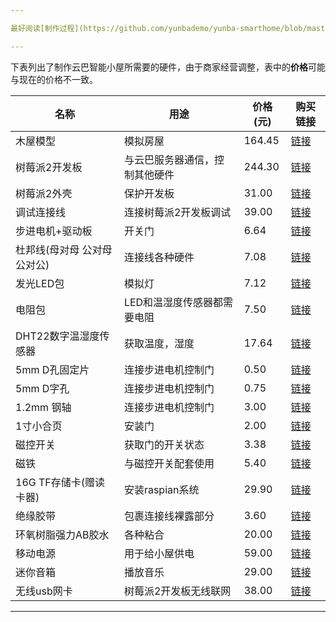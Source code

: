 ```yaml
---

最好阅读[制作过程](https://github.com/yunbademo/yunba-smarthome/blob/master/doc/how_to_make.md)以便对云巴智能小屋有初步的了解。

---
```


下表列出了制作云巴智能小屋所需要的硬件，由于商家经营调整，表中的**价格**可能与现在的价格不一致。

| 名称 | 用途 | 价格(元) | 购买链接 |
|--------|--------|--------|--------|
| 木屋模型 | 模拟房屋 | 164.45 | [链接](https://item.taobao.com/item.htm?id=37934840529) |
| 树莓派2开发板 | 与云巴服务器通信，控制其他硬件 | 244.30 | [链接](https://item.taobao.com/item.htm?id=45557521736)
| 树莓派2外壳 | 保护开发板 | 31.00 | [链接](https://item.taobao.com/item.htm?id=45576728255) |
| 调试连接线 | 连接树莓派2开发板调试 | 39.00 | [链接](https://item.taobao.com/item.htm?id=45500718004) |
| 步进电机+驱动板 | 开关门 | 6.64 | [链接](https://detail.tmall.com/item.htm?id=41213371920) |
| 杜邦线(母对母 公对母 公对公)| 连接线各种硬件 | 7.08 | [链接](https://detail.tmall.com/item.htm?id=41254478179) |
| 发光LED包 | 模拟灯 | 7.12 | [链接](https://detail.tmall.com/item.htm?id=41254709745) |
| 电阻包 | LED和温湿度传感器都需要电阻 | 7.50 | [链接](https://detail.tmall.com/item.htm?id=41286408044) |
| DHT22数字温湿度传感器| 获取温度，湿度 | 17.64 | [链接](https://detail.tmall.com/item.htm?id=42895406017) |
| 5mm D孔固定片 | 连接步进电机控制门 | 0.50 | [链接](https://item.taobao.com/item.htm?id=45603286088) |
| 5mm D字孔 | 连接步进电机控制门 | 0.75 | [链接](https://item.taobao.com/item.htm?id=44575851479) |
| 1.2mm 钢轴 | 连接步进电机控制门 | 3.00 | [链接](https://item.taobao.com/item.htm?id=40171015576) |
| 1寸小合页 | 安装门 | 2.00 | [链接](https://item.taobao.com/item.htm?id=522574177826) |
| 磁控开关 | 获取门的开关状态 | 3.38 | [链接](https://detail.tmall.com/item.htm?id=41210762746) |
| 磁铁 | 与磁控开关配套使用 | 5.40 | [链接](http://item.jd.com/10016693862.html) |
| 16G TF存储卡(赠读卡器) | 安装raspian系统 | 29.90 | [链接](http://item.jd.com/2089986.html) |
| 绝缘胶带 | 包裹连接线裸露部分 | 3.60 | [链接](http://item.jd.com/1390205450.html) |
| 环氧树脂强力AB胶水 | 各种粘合 | 20.00 | [链接](http://item.jd.com/1453403449.html) |
| 移动电源 | 用于给小屋供电 | 59.00 | [链接](http://item.jd.com/1300897.html) |
| 迷你音箱 | 播放音乐 | 29.00 | [链接](http://item.jd.com/1504164.html) |
| 无线usb网卡 | 树莓派2开发板无线联网 | 38.00 | [链接](http://item.jd.com/1646214269.html) |

---